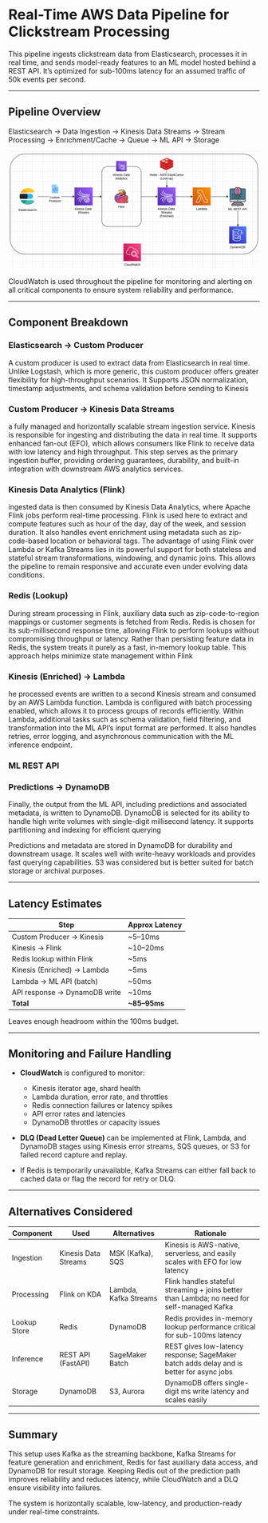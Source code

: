 # Real-Time AWS Data Pipeline for Clickstream Processing

This pipeline ingests clickstream data from Elasticsearch, processes it in real time, and sends model-ready features to an ML model hosted behind a REST API. It’s optimized for sub-100ms latency for an assumed traffic of 50k events per second.

---

## Pipeline Overview

Elasticsearch → Data Ingestion → Kinesis Data Streams → Stream Processing → Enrichment/Cache → Queue → ML API → Storage

![Image](https://github.com/pkrishna1801/system-design/blob/93476353ee59679d861958881ae219b6f49ffb27/image%20(4).png)


CloudWatch is used throughout the pipeline for monitoring and alerting on all critical components to ensure system reliability and performance.


---

##  Component Breakdown

###  Elasticsearch → Custom Producer
 A custom producer is used to extract data from Elasticsearch in real time. Unlike Logstash, which is more generic, this custom producer offers greater flexibility for high-throughput scenarios. It Supports JSON normalization, timestamp adjustments, and schema validation before sending to Kinesis

###  Custom Producer → Kinesis Data Streams
a fully managed and horizontally scalable stream ingestion service. Kinesis is responsible for ingesting and distributing the data in real time. It supports enhanced fan-out (EFO), which allows consumers like Flink to receive data with low latency and high throughput. This step serves as the primary ingestion buffer, providing ordering guarantees, durability, and built-in integration with downstream AWS analytics services.

### Kinesis Data Analytics (Flink)

ingested data is then consumed by Kinesis Data Analytics, where Apache Flink jobs perform real-time processing. Flink is used here to extract and compute features such as hour of the day, day of the week, and session duration. It also handles event enrichment using metadata such as zip-code-based location or behavioral tags. The advantage of using Flink over Lambda or Kafka Streams lies in its powerful support for both stateless and stateful stream transformations, windowing, and dynamic joins. This allows the pipeline to remain responsive and accurate even under evolving data conditions.

### Redis (Lookup)

During stream processing in Flink, auxiliary data such as zip-code-to-region mappings or customer segments is fetched from Redis. Redis is chosen for its sub-millisecond response time, allowing Flink to perform lookups without compromising throughput or latency. Rather than persisting feature data in Redis, the system treats it purely as a fast, in-memory lookup table. This approach helps minimize state management within Flink

### Kinesis (Enriched) → Lambda
he processed events are written to a second Kinesis stream and consumed by an AWS Lambda function. Lambda is configured with batch processing enabled, which allows it to process groups of records efficiently. Within Lambda, additional tasks such as schema validation, field filtering, and transformation into the ML API’s input format are performed. It also handles retries, error logging, and asynchronous communication with the ML inference endpoint.

### ML REST API

###  Predictions → DynamoDB
Finally, the output from the ML API, including predictions and associated metadata, is written to DynamoDB. DynamoDB is selected for its ability to handle high write volumes with single-digit millisecond latency. It supports partitioning and indexing for efficient querying

Predictions and metadata are stored in DynamoDB for durability and downstream usage. It scales well with write-heavy workloads and provides fast querying capabilities. S3 was considered but is better suited for batch storage or archival purposes.

---

## Latency Estimates

| Step                          | Approx Latency |
| ----------------------------- | -------------- |
| Custom Producer → Kinesis     | \~5–10ms       |
| Kinesis → Flink               | \~10–20ms      |
| Redis lookup within Flink     | \~5ms          |
| Kinesis (Enriched) → Lambda   | \~5ms          |
| Lambda → ML API (batch)       | \~50ms         |
| API response → DynamoDB write | \~10ms         |
| **Total**                     | **\~85–95ms**  |


Leaves enough headroom within the 100ms budget.

---

##  Monitoring and Failure Handling

- **CloudWatch** is configured to monitor:

  - Kinesis iterator age, shard health
  - Lambda duration, error rate, and throttles
  - Redis connection failures or latency spikes
  - API error rates and latencies
  - DynamoDB throttles or capacity issues

- **DLQ (Dead Letter Queue)** can be implemented at Flink, Lambda, and DynamoDB stages using Kinesis error streams, SQS queues, or S3 for failed record capture and replay.

- If Redis is temporarily unavailable, Kafka Streams can either fall back to cached data or flag the record for retry or DLQ.

---

## Alternatives Considered

| Component    | Used                 | Alternatives          | Rationale                                                                                   |
| ------------ | -------------------- | --------------------- | ------------------------------------------------------------------------------------------- |
| Ingestion    | Kinesis Data Streams | MSK (Kafka), SQS      | Kinesis is AWS-native, serverless, and easily scales with EFO for low latency               |
| Processing   | Flink on KDA         | Lambda, Kafka Streams | Flink handles stateful streaming + joins better than Lambda; no need for self-managed Kafka |
| Lookup Store | Redis                | DynamoDB              | Redis provides in-memory lookup performance critical for sub-100ms latency                  |
| Inference    | REST API (FastAPI)   | SageMaker Batch       | REST gives low-latency response; SageMaker batch adds delay and is better for async jobs    |
| Storage      | DynamoDB             | S3, Aurora            | DynamoDB offers single-digit ms write latency and scales easily                             |

---

##  Summary

This setup uses Kafka as the streaming backbone, Kafka Streams for feature generation and enrichment, Redis for fast auxiliary data access, and DynamoDB for result storage. Keeping Redis out of the prediction path improves reliability and reduces latency, while CloudWatch and a DLQ ensure visibility into failures.

The system is horizontally scalable, low-latency, and production-ready under real-time constraints.
